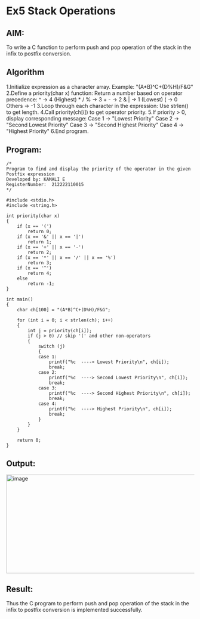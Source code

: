 # Ex5 Stack Operations

## AIM:
To write a C function to perform push and pop operation of the stack in the infix to postfix conversion.

## Algorithm
1.Initialize expression as a character array.
     Example: "(A*B)^C+(D%H)/F&G"
2.Define a priority(char x) function:
      Return a number based on operator precedence:
          ^ → 4 (Highest)
          * / % → 3
          + - → 2
          & | → 1 (Lowest)
          ( → 0
         Others → -1
3.Loop through each character in the expression:
      Use strlen() to get length.
4.Call priority(ch[i]) to get operator priority.
5.If priority > 0, display corresponding message:
Case 1 → "Lowest Priority"
Case 2 → "Second Lowest Priority"
Case 3 → "Second Highest Priority"
Case 4 → "Highest Priority"
6.End program.   

## Program:
```
/*
Program to find and display the priority of the operator in the given Postfix expression
Developed by: KAMALI E
RegisterNumber:  212222110015
*/

#include <stdio.h>
#include <string.h>

int priority(char x)
{
    if (x == '(')
        return 0;
    if (x == '&' || x == '|')
        return 1;
    if (x == '+' || x == '-')
        return 2;
    if (x == '*' || x == '/' || x == '%')
        return 3;
    if (x == '^')
        return 4;
    else
        return -1;
}

int main()
{
    char ch[100] = "(A*B)^C+(D%H)/F&G";

    for (int i = 0; i < strlen(ch); i++)
    {
        int j = priority(ch[i]);
        if (j > 0) // skip '(' and other non-operators
        {
            switch (j)
            {
            case 1:
                printf("%c  ----> Lowest Priority\n", ch[i]);
                break;
            case 2:
                printf("%c  ----> Second Lowest Priority\n", ch[i]);
                break;
            case 3:
                printf("%c  ----> Second Highest Priority\n", ch[i]);
                break;
            case 4:
                printf("%c  ----> Highest Priority\n", ch[i]);
                break;
            }
        }
    }

    return 0;
}
```

## Output:

<img width="717" height="265" alt="image" src="https://github.com/user-attachments/assets/93823fdd-7b6e-4b17-a078-5973f48ba9a9" />


## Result:
Thus the C program to perform push and pop operation of the stack in the infix to postfix conversion is implemented successfully.
